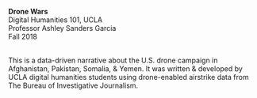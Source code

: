<b>Drone Wars</b><br />
Digital Humanities 101, UCLA<br />
Professor Ashley Sanders Garcia<br />
Fall 2018<br /><br />

This is a data-driven narrative about the U.S. drone campaign in Afghanistan, Pakistan, Somalia, & Yemen. It was written & developed by UCLA digital humanities students using drone-enabled airstrike data from The Bureau of Investigative Journalism. 
